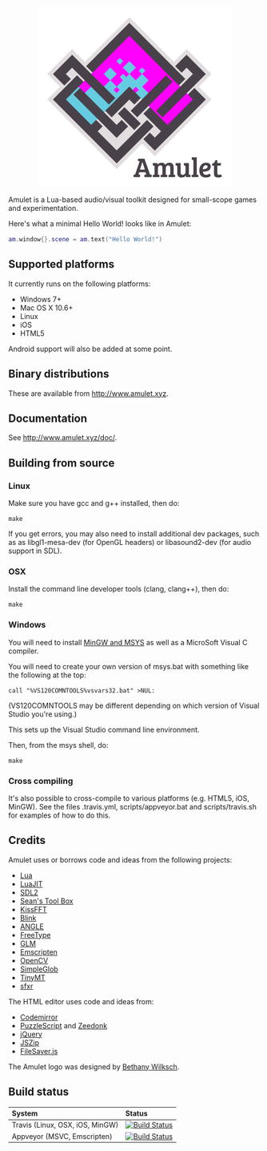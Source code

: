 <p align="center"><img src="logo.png"/></p>

Amulet is a Lua-based audio/visual toolkit designed for small-scope games and experimentation.

Here's what a minimal Hello World! looks like in Amulet:

```lua
am.window{}.scene = am.text("Hello World!")
```

## Supported platforms

It currently runs on the following platforms:

- Windows 7+
- Mac OS X 10.6+
- Linux
- iOS
- HTML5

Android support will also be added at some point.

## Binary distributions

These are available from <http://www.amulet.xyz>.

## Documentation

See <http://www.amulet.xyz/doc/>.

## Building from source

### Linux

Make sure you have gcc and g++ installed, then do:

```
make
```

If you get errors, you may also need to install additional dev packages,
such as as libgl1-mesa-dev (for OpenGL headers) or libasound2-dev
(for audio support in SDL).

### OSX

Install the command line developer tools (clang, clang++), then do:

```
make
```

### Windows

You will need to install [MinGW and MSYS](http://www.mingw.org/)
as well as a MicroSoft Visual C compiler.

You will need to create your own version of msys.bat with something
like the following at the top:

```
call "%VS120COMNTOOLS%vsvars32.bat" >NUL:
```

(VS120COMNTOOLS may be different depending on which version
of Visual Studio you're using.)

This sets up the Visual Studio command line environment.

Then, from the msys shell, do:

```
make
```

### Cross compiling

It's also possible to cross-compile to various platforms (e.g. HTML5, iOS, MinGW).
See the files .travis.yml, scripts/appveyor.bat and scripts/travis.sh for
examples of how to do this.

## Credits

Amulet uses or borrows code and ideas from the following projects:

- [Lua](http://www.lua.org/)
- [LuaJIT](http://luajit.org/)
- [SDL2](https://www.libsdl.org)
- [Sean's Tool Box](https://github.com/nothings/stb)
- [KissFFT](http://sourceforge.net/projects/kissfft/)
- [Blink](http://www.chromium.org/blink)
- [ANGLE](https://github.com/google/angle)
- [FreeType](http://www.freetype.org/)
- [GLM](https://github.com/g-truc/glm)
- [Emscripten](http://emscripten.org)
- [OpenCV](http://opencv.org/)
- [SimpleGlob](https://github.com/brofield/simpleopt)
- [TinyMT](https://github.com/MersenneTwister-Lab/TinyMT)
- [sfxr](http://www.drpetter.se/project_sfxr.html)

The HTML editor uses code and ideas from:

- [Codemirror](https://codemirror.net/)
- [PuzzleScript](https://github.com/increpare/PuzzleScript) and [Zeedonk](https://github.com/TerryCavanagh/zeedonk)
- [jQuery](https://jquery.com/)
- [JSZip](https://stuk.github.io/jszip/)
- [FileSaver.js](https://github.com/eligrey/FileSaver.js/)

The Amulet logo was designed by [Bethany Wilksch](http://www.plumb-bob.com.au).

## Build status

| System |  Status |
|:-------------|:------------|
|Travis (Linux, OSX, iOS, MinGW) | [![Build Status](https://travis-ci.org/ianmaclarty/amulet.svg?branch=master)](https://travis-ci.org/ianmaclarty/amulet) |
|Appveyor (MSVC, Emscripten) | [![Build Status](https://ci.appveyor.com/api/projects/status/tp1ifjl53cy86gyu?svg=true)](https://ci.appveyor.com/project/ianmaclarty/amulet) |
